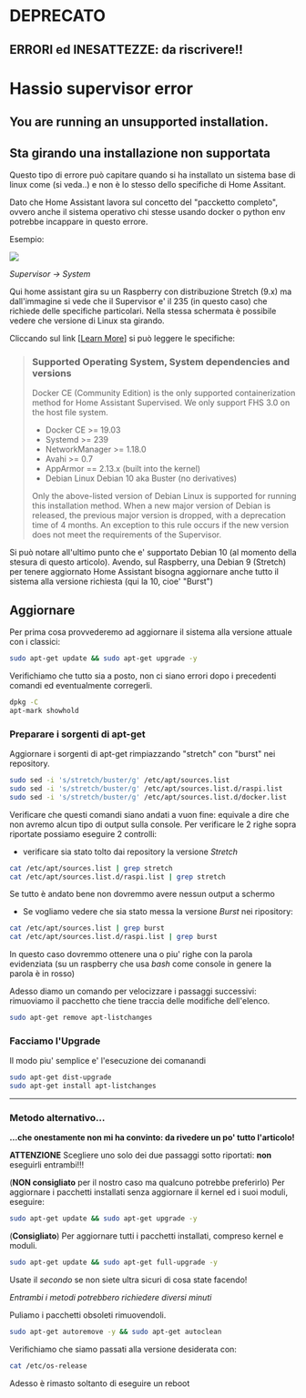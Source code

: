 # DEPRECATO
## ERRORI ed INESATTEZZE: da riscrivere!! 

# Hassio supervisor error
## You are running an unsupported installation.
## Sta girando una installazione non supportata

Questo tipo di errore può capitare quando si ha installato un sistema base di linux come (si veda..) e non è lo stesso dello specifiche di Home Assitant.

Dato che Home Assistant lavora sul concetto del "paccketto completo", ovvero anche il sistema operativo chi stesse usando docker o python env potrebbe incappare in questo errore.

Esempio:

![](https://github.com/scintik/HomeAssistant_appunti_vari/blob/master/img/Supervisor_error.png)

*Supervisor -> System*

Qui home assistant gira su un Raspberry con distribuzione Stretch (9.x) ma dall'immagine si vede che il Supervisor e' il 235 (in questo caso) che richiede delle specifiche particolari.
Nella stessa schermata è possibile vedere che versione di Linux sta girando.

Cliccando sul link [[Learn More](https://github.com/home-assistant/architecture/blob/master/adr/0014-home-assistant-supervised.md)] si può leggere le specifiche:

>### Supported Operating System, System dependencies and versions
>
>Docker CE (Community Edition) is the only supported containerization method for Home Assistant Supervised. We only support FHS 3.0 on the host file system.
>
>- Docker CE >= 19.03
>- Systemd >= 239
>- NetworkManager >= 1.18.0
>- Avahi >= 0.7
>- AppArmor == 2.13.x (built into the kernel)
>- Debian Linux Debian 10 aka Buster (no derivatives)
>
>Only the above-listed version of Debian Linux is supported for running this installation method. When a new major version of Debian is released, the previous major version is dropped, with a deprecation time of 4 months. An exception to this rule occurs if the new version does not meet the requirements of the Supervisor.

Si può notare all'ultimo punto che e' supportato Debian 10 (al momento della stesura di questo articolo).
Avendo, sul Raspberry, una Debian 9 (Stretch) per tenere aggiornato Home Assistant bisogna aggiornare anche tutto il sistema alla versione richiesta (qui la 10, cioe' "Burst")

## Aggiornare
Per prima cosa provvederemo ad aggiornare il sistema alla versione attuale con i classici:
```bash
sudo apt-get update && sudo apt-get upgrade -y
```
Verifichiamo che tutto sia a posto, non ci siano errori dopo i precedenti comandi ed eventualmente corregerli.
```bash
dpkg -C
apt-mark showhold
```
### Preparare i sorgenti di apt-get
Aggiornare i sorgenti di apt-get rimpiazzando "stretch" con "burst" nei repository. 
```bash
sudo sed -i 's/stretch/buster/g' /etc/apt/sources.list    
sudo sed -i 's/stretch/buster/g' /etc/apt/sources.list.d/raspi.list
sudo sed -i 's/stretch/buster/g' /etc/apt/sources.list.d/docker.list
```
Verificare che questi comandi siano andati a vuon fine: equivale a dire che non avremo alcun tipo di output sulla console.
Per verificare le 2 righe sopra riportate possiamo eseguire 2 controlli:
- verificare sia stato tolto dai repository la versione *Stretch*
```bash
cat /etc/apt/sources.list | grep stretch
cat /etc/apt/sources.list.d/raspi.list | grep stretch
```
Se tutto è andato bene non dovremmo avere nessun output a schermo
- Se vogliamo vedere che sia stato messa la versione *Burst* nei ripository:
```bash
cat /etc/apt/sources.list | grep burst
cat /etc/apt/sources.list.d/raspi.list | grep burst
```
In questo caso dovremmo ottenere una o piu' righe con la parola evidenziata (su un raspberry che usa *bash* come console in genere la parola è in rosso)

Adesso diamo un comando per velocizzare i passaggi successivi: rimuoviamo il pacchetto che tiene traccia delle modifiche dell'elenco.
```bash
sudo apt-get remove apt-listchanges
```
### Facciamo l'Upgrade
Il modo piu' semplice e' l'esecuzione dei comanandi
```bash
sudo apt-get dist-upgrade
sudo apt-get install apt-listchanges
```

***
### Metodo alternativo...
**...che onestamente non mi ha convinto: da rivedere un po' tutto l'articolo!**

**ATTENZIONE** Scegliere uno solo dei due passaggi sotto riportati: **non** eseguirli entrambi!!!

(**NON consigliato** per il nostro caso ma qualcuno potrebbe preferirlo) 
Per aggiornare i pacchetti installati senza aggiornare il kernel ed i suoi moduli, eseguire:
```bash
sudo apt-get update && sudo apt-get upgrade -y
```
(**Consigliato**) 
Per aggiornare tutti i pacchetti installati, compreso kernel e moduli.
```bash
sudo apt-get update && sudo apt-get full-upgrade -y
```
Usate il *secondo* se non siete ultra sicuri di cosa state facendo!

*Entrambi i metodi potrebbero richiedere diversi minuti*

Puliamo i pacchetti obsoleti rimuovendoli.
```bash
sudo apt-get autoremove -y && sudo apt-get autoclean
```
Verifichiamo che siamo passati alla versione desiderata con:
```bash
cat /etc/os-release
```
Adesso è rimasto soltanto di eseguire un reboot
